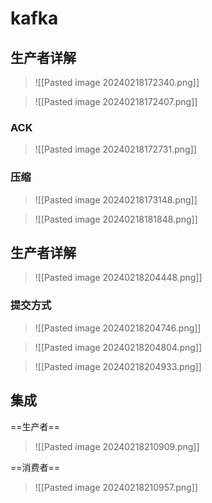 # kafka
## 生产者详解

>![[Pasted image 20240218172340.png]]

>![[Pasted image 20240218172407.png]]


### ACK

>![[Pasted image 20240218172731.png]]


### 压缩

>![[Pasted image 20240218173148.png]]

>![[Pasted image 20240218181848.png]]

## 生产者详解

>![[Pasted image 20240218204448.png]]

### 提交方式

>![[Pasted image 20240218204746.png]]

>![[Pasted image 20240218204804.png]]

>![[Pasted image 20240218204933.png]]

## 集成

==生产者==
>![[Pasted image 20240218210909.png]]

==消费者==
>![[Pasted image 20240218210957.png]]






